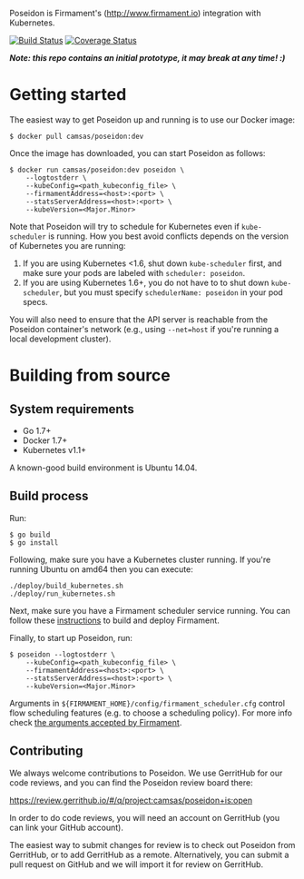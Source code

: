 Poseidon is Firmament's (http://www.firmament.io) integration with
Kubernetes.

[![Build Status](https://travis-ci.org/camsas/poseidon.svg)](https://travis-ci.org/camsas/poseidon)
[![Coverage Status](https://coveralls.io/repos/github/camsas/poseidon/badge.svg?branch=master)](https://coveralls.io/github/camsas/poseidon?branch=master)

***Note: this repo contains an initial prototype, it may break at any time! :)***

# Getting started

The easiest way to get Poseidon up and running is to use our Docker image:

```
$ docker pull camsas/poseidon:dev
```
Once the image has downloaded, you can start Poseidon as follows:
```
$ docker run camsas/poseidon:dev poseidon \
    --logtostderr \
    --kubeConfig=<path_kubeconfig_file> \
    --firmamentAddress=<host>:<port> \
    --statsServerAddress=<host>:<port> \
    --kubeVersion=<Major.Minor>
```
Note that Poseidon will try to schedule for Kubernetes even if `kube-scheduler`
is running. How you best avoid conflicts depends on the version of Kubernetes
you are running:
 1. If you are using Kubernetes <1.6, shut down `kube-scheduler` first, and make
    sure your pods are labeled with `scheduler: poseidon`.
 2. If you are using Kubernetes 1.6+, you do not have to to shut down
    `kube-scheduler`, but you must specify `schedulerName: poseidon` in your pod
    specs.

You will also need to ensure that the API server is reachable from the Poseidon
container's network (e.g., using `--net=host` if you're running a local
development cluster).

# Building from source

## System requirements

 * Go 1.7+
 * Docker 1.7+
 * Kubernetes v1.1+

A known-good build environment is Ubuntu 14.04.

## Build process

Run:

```
$ go build
$ go install
```

Following, make sure you have a Kubernetes cluster running. If you're running Ubuntu on amd64 then you can execute:

```
./deploy/build_kubernetes.sh
./deploy/run_kubernetes.sh
```

Next, make sure you have a Firmament scheduler service running. You can follow
these [instructions](https://github.com/camsas/firmament/blob/master/README.md#running-the-firmament-scheduler-service)
to build and deploy Firmament.


Finally, to start up Poseidon, run:

```
$ poseidon --logtostderr \
    --kubeConfig=<path_kubeconfig_file> \
    --firmamentAddress=<host>:<port> \
    --statsServerAddress=<host>:<port> \
    --kubeVersion=<Major.Minor>
```

Arguments in `${FIRMAMENT_HOME}/config/firmament_scheduler.cfg` control flow
scheduling features (e.g. to choose a scheduling policy). For more info check
[the arguments accepted by Firmament](https://github.com/camsas/firmament/blob/master/README.md#using-the-flow-scheduler).

## Contributing

We always welcome contributions to Poseidon. We use GerritHub for our code
reviews, and you can find the Poseidon review board there:

https://review.gerrithub.io/#/q/project:camsas/poseidon+is:open

In order to do code reviews, you will need an account on GerritHub (you can link
your GitHub account).

The easiest way to submit changes for review is to check out Poseidon from
GerritHub, or to add GerritHub as a remote. Alternatively, you can submit a pull
request on GitHub and we will import it for review on GerritHub.

